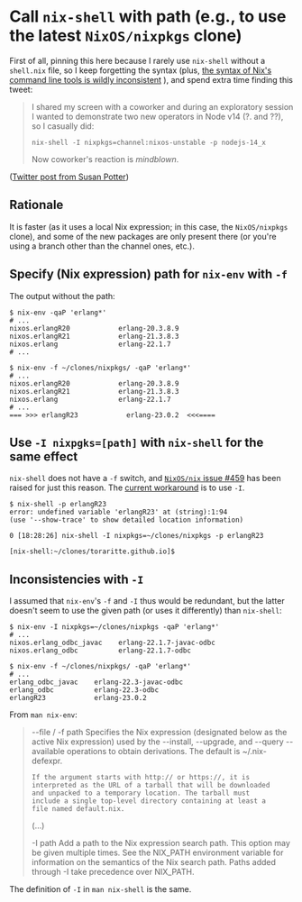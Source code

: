 # Call `nix-shell` with path (e.g., to use the latest `NixOS/nixpkgs` clone)

First of all, pinning this here because I rarely use
`nix-shell` without  a `shell.nix`  file, so  I keep
forgetting the syntax (plus,
[the syntax of Nix's command line tools is wildly inconsistent](https://github.com/NixOS/nix/issues/459)
), and spend extra time finding this tweet:

> I shared  my screen  with a  coworker and  during an
> exploratory session I wanted  to demonstrate two new
> operators in  Node v14  (?. and  ??), so  I casually
> did:
>
> ```text
> nix-shell -I nixpkgs=channel:nixos-unstable -p nodejs-14_x
> ```
>
> Now coworker's reaction is *mindblown*.

([Twitter post from Susan Potter](https://twitter.com/SusanPotter/status/1260544743097892866))

## Rationale

It is faster (as it  uses a local Nix expression; in
this case,  the `NixOS/nixpkgs` clone), and  some of
the new  packages are only present  there (or you're
using a branch other than the channel ones, etc.).

## Specify (Nix expression) path for `nix-env` with `-f`

The output without the path:

```text
$ nix-env -qaP 'erlang*'
# ...
nixos.erlangR20            erlang-20.3.8.9
nixos.erlangR21            erlang-21.3.8.3
nixos.erlang               erlang-22.1.7
# ...
```

```text
$ nix-env -f ~/clones/nixpkgs/ -qaP 'erlang*'
# ...
nixos.erlangR20            erlang-20.3.8.9
nixos.erlangR21            erlang-21.3.8.3
nixos.erlang               erlang-22.1.7
# ...
=== >>> erlangR23            erlang-23.0.2  <<<====
```

## Use `-I nixpgks=[path]` with `nix-shell` for the same effect

`nix-shell` does not have a `-f` switch, and 
[`NixOS/nix` issue #459](https://github.com/NixOS/nix/issues/459)
has been raised for just this reason. The
[current workaround](https://github.com/NixOS/nix/issues/459#issuecomment-71530305)
is to use `-I`.

```text
$ nix-shell -p erlangR23
error: undefined variable 'erlangR23' at (string):1:94
(use '--show-trace' to show detailed location information)
```

```text
0 [18:28:26] nix-shell -I nixpkgs=~/clones/nixpkgs -p erlangR23

[nix-shell:~/clones/toraritte.github.io]$
```

## Inconsistencies with `-I`

I  assumed  that  `nix-env`'s  `-f`  and  `-I`  thus
would be  redundant, but the latter  doesn't seem to
use  the given  path (or  uses it  differently) than
`nix-shell`:

```text
$ nix-env -I nixpkgs=~/clones/nixpkgs -qaP 'erlang*'
# ...
nixos.erlang_odbc_javac    erlang-22.1.7-javac-odbc
nixos.erlang_odbc          erlang-22.1.7-odbc

$ nix-env -f ~/clones/nixpkgs/ -qaP 'erlang*'
# ...
erlang_odbc_javac    erlang-22.3-javac-odbc
erlang_odbc          erlang-22.3-odbc
erlangR23            erlang-23.0.2
```

From `man nix-env`:
> --file / -f path
>     Specifies the Nix expression (designated below as the
>     active Nix expression) used by the --install, --upgrade,
>     and --query --available operations to obtain derivations.
>     The default is ~/.nix-defexpr.
> 
>     If the argument starts with http:// or https://, it is
>     interpreted as the URL of a tarball that will be downloaded
>     and unpacked to a temporary location. The tarball must
>     include a single top-level directory containing at least a
>     file named default.nix.
>
> (...)
>
> -I path
>     Add a path to the Nix expression search path. This option
>     may be given multiple times. See the NIX_PATH environment
>     variable for information on the semantics of the Nix search
>     path. Paths added through -I take precedence over NIX_PATH.


The definition of `-I` in `man nix-shell` is the same.
